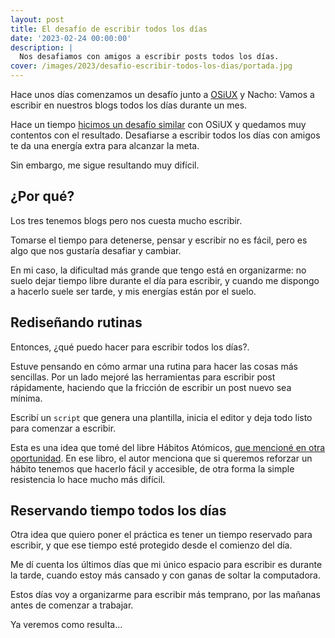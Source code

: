 ```yaml
---
layout: post
title: El desafío de escribir todos los días
date: '2023-02-24 00:00:00'
description: |
  Nos desafiamos con amigos a escribir posts todos los días.
cover: /images/2023/desafio-escribir-todos-los-dias/portada.jpg
---
```


Hace unos días comenzamos un desafío junto a
[OSiUX](https://osiux.com/) y Nacho:
Vamos a escribir en nuestros blogs todos los días durante un mes.

Hace un tiempo [hicimos un desafío
similar](/posts/2021-02-26-un-mes-escribiendo-todos-los-dias/) con OSiUX y
quedamos muy contentos con el resultado. Desafiarse a
escribir todos los días con amigos te da una energía extra
para alcanzar la meta.

Sin embargo, me sigue resultando muy difícil.

## ¿Por qué?

Los tres tenemos blogs pero nos cuesta mucho escribir.

Tomarse el tiempo para detenerse, pensar y escribir no es
fácil, pero es algo que nos gustaría desafiar y cambiar.

En mi caso, la dificultad más grande que tengo está en
organizarme: no suelo dejar tiempo libre durante el día para
escribir, y cuando me dispongo a hacerlo suele ser tarde, y
mis energías están por el suelo.


## Rediseñando rutinas

Entonces, ¿qué puedo hacer para escribir todos los días?.

Estuve pensando en cómo armar una rutina para hacer las
cosas más sencillas. Por un lado mejoré las herramientas
para escribir post rápidamente, haciendo que la fricción de
escribir un post nuevo sea mínima.

Escribí un `script` que genera una plantilla, inicia el editor y
deja todo listo para comenzar a escribir.

Esta es una idea que tomé del libre Hábitos Atómicos, [que
mencioné en otra
oportunidad](/posts/2021-05-04-seguimiento-de-habitos/). En
ese libro, el autor menciona que si queremos reforzar un
hábito tenemos que hacerlo fácil y accesible, de otra forma
la simple resistencia lo hace mucho más difícil.


## Reservando tiempo todos los días

Otra idea que quiero poner el práctica es tener un tiempo
reservado para escribir, y que ese tiempo esté protegido
desde el comienzo del día.

Me dí cuenta los últimos días que mi único espacio para
escribir es durante la tarde, cuando estoy más cansado y con
ganas de soltar la computadora.

Estos días voy a organizarme para escribir más temprano, por
las mañanas antes de comenzar a trabajar.

Ya veremos como resulta...


